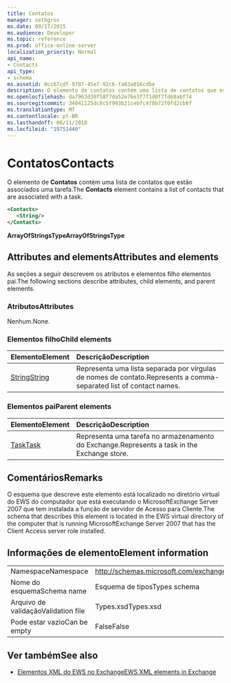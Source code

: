 ```yaml
---
title: Contatos
manager: sethgros
ms.date: 09/17/2015
ms.audience: Developer
ms.topic: reference
ms.prod: office-online-server
localization_priority: Normal
api_name:
- Contacts
api_type:
- schema
ms.assetid: 0cc67cdf-9707-45e7-92c6-fa83a016cdbe
description: O elemento de contatos contém uma lista de contatos que estão associados uma tarefa.
ms.openlocfilehash: da7963d30f58f7da52e76e3f7f1d0f7fd68abf74
ms.sourcegitcommit: 34041125dc8c5f993b21cebfc4f8b72f0fd2cb6f
ms.translationtype: MT
ms.contentlocale: pt-BR
ms.lasthandoff: 06/11/2018
ms.locfileid: "19751440"
---
```

# <a name="contacts"></a><span data-ttu-id="8afa1-103">Contatos</span><span class="sxs-lookup"><span data-stu-id="8afa1-103">Contacts</span></span>

<span data-ttu-id="8afa1-104">O elemento de **Contatos** contém uma lista de contatos que estão associados uma tarefa.</span><span class="sxs-lookup"><span data-stu-id="8afa1-104">The **Contacts** element contains a list of contacts that are associated with a task.</span></span> 
  
```xml
<Contacts>
   <String/>
</Contacts>
```

 <span data-ttu-id="8afa1-105">**ArrayOfStringsType**</span><span class="sxs-lookup"><span data-stu-id="8afa1-105">**ArrayOfStringsType**</span></span>
## <a name="attributes-and-elements"></a><span data-ttu-id="8afa1-106">Attributes and elements</span><span class="sxs-lookup"><span data-stu-id="8afa1-106">Attributes and elements</span></span>

<span data-ttu-id="8afa1-107">As seções a seguir descrevem os atributos e elementos filho elementos pai.</span><span class="sxs-lookup"><span data-stu-id="8afa1-107">The following sections describe attributes, child elements, and parent elements.</span></span>
  
### <a name="attributes"></a><span data-ttu-id="8afa1-108">Atributos</span><span class="sxs-lookup"><span data-stu-id="8afa1-108">Attributes</span></span>

<span data-ttu-id="8afa1-109">Nenhum.</span><span class="sxs-lookup"><span data-stu-id="8afa1-109">None.</span></span>
  
### <a name="child-elements"></a><span data-ttu-id="8afa1-110">Elementos filho</span><span class="sxs-lookup"><span data-stu-id="8afa1-110">Child elements</span></span>

|<span data-ttu-id="8afa1-111">**Elemento**</span><span class="sxs-lookup"><span data-stu-id="8afa1-111">**Element**</span></span>|<span data-ttu-id="8afa1-112">**Descrição**</span><span class="sxs-lookup"><span data-stu-id="8afa1-112">**Description**</span></span>|
|:-----|:-----|
|[<span data-ttu-id="8afa1-113">String</span><span class="sxs-lookup"><span data-stu-id="8afa1-113">String</span></span>](string.md) <br/> |<span data-ttu-id="8afa1-114">Representa uma lista separada por vírgulas de nomes de contato.</span><span class="sxs-lookup"><span data-stu-id="8afa1-114">Represents a comma-separated list of contact names.</span></span>  <br/> |
   
### <a name="parent-elements"></a><span data-ttu-id="8afa1-115">Elementos pai</span><span class="sxs-lookup"><span data-stu-id="8afa1-115">Parent elements</span></span>

|<span data-ttu-id="8afa1-116">**Elemento**</span><span class="sxs-lookup"><span data-stu-id="8afa1-116">**Element**</span></span>|<span data-ttu-id="8afa1-117">**Descrição**</span><span class="sxs-lookup"><span data-stu-id="8afa1-117">**Description**</span></span>|
|:-----|:-----|
|[<span data-ttu-id="8afa1-118">Task</span><span class="sxs-lookup"><span data-stu-id="8afa1-118">Task</span></span>](task.md) <br/> |<span data-ttu-id="8afa1-119">Representa uma tarefa no armazenamento do Exchange.</span><span class="sxs-lookup"><span data-stu-id="8afa1-119">Represents a task in the Exchange store.</span></span>  <br/> |
   
## <a name="remarks"></a><span data-ttu-id="8afa1-120">Comentários</span><span class="sxs-lookup"><span data-stu-id="8afa1-120">Remarks</span></span>

<span data-ttu-id="8afa1-121">O esquema que descreve este elemento está localizado no diretório virtual do EWS do computador que está executando o MicrosoftExchange Server 2007 que tem instalada a função de servidor de Acesso para Cliente.</span><span class="sxs-lookup"><span data-stu-id="8afa1-121">The schema that describes this element is located in the EWS virtual directory of the computer that is running MicrosoftExchange Server 2007 that has the Client Access server role installed.</span></span>
  
## <a name="element-information"></a><span data-ttu-id="8afa1-122">Informações de elemento</span><span class="sxs-lookup"><span data-stu-id="8afa1-122">Element information</span></span>

|||
|:-----|:-----|
|<span data-ttu-id="8afa1-123">Namespace</span><span class="sxs-lookup"><span data-stu-id="8afa1-123">Namespace</span></span>  <br/> |http://schemas.microsoft.com/exchange/services/2006/types  <br/> |
|<span data-ttu-id="8afa1-124">Nome do esquema</span><span class="sxs-lookup"><span data-stu-id="8afa1-124">Schema name</span></span>  <br/> |<span data-ttu-id="8afa1-125">Esquema de tipos</span><span class="sxs-lookup"><span data-stu-id="8afa1-125">Types schema</span></span>  <br/> |
|<span data-ttu-id="8afa1-126">Arquivo de validação</span><span class="sxs-lookup"><span data-stu-id="8afa1-126">Validation file</span></span>  <br/> |<span data-ttu-id="8afa1-127">Types.xsd</span><span class="sxs-lookup"><span data-stu-id="8afa1-127">Types.xsd</span></span>  <br/> |
|<span data-ttu-id="8afa1-128">Pode estar vazio</span><span class="sxs-lookup"><span data-stu-id="8afa1-128">Can be empty</span></span>  <br/> |<span data-ttu-id="8afa1-129">False</span><span class="sxs-lookup"><span data-stu-id="8afa1-129">False</span></span>  <br/> |
   
## <a name="see-also"></a><span data-ttu-id="8afa1-130">Ver também</span><span class="sxs-lookup"><span data-stu-id="8afa1-130">See also</span></span>



- [<span data-ttu-id="8afa1-131">Elementos XML do EWS no Exchange</span><span class="sxs-lookup"><span data-stu-id="8afa1-131">EWS XML elements in Exchange</span></span>](ews-xml-elements-in-exchange.md)

